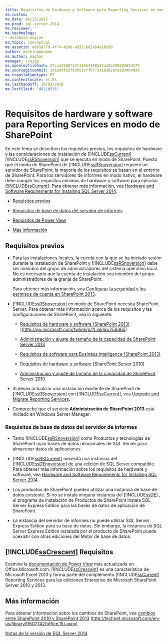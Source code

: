 ```yaml
---
title: Requisitos de hardware y Software para Reporting Services en modo de SharePoint | Microsoft Docs
ms.custom: ''
ms.date: 06/13/2017
ms.prod: sql-server-2014
ms.reviewer: ''
ms.technology:
- database-engine
ms.topic: conceptual
ms.assetid: ed91877d-4f74-4266-a932-b824b4810c99
author: markingmyname
ms.author: maghan
manager: craigg
ms.openlocfilehash: 27ca12268f34f116b4158533a12b75920265d179
ms.sourcegitcommit: 3da2edf82763852cff6772a1a282ace3034b4936
ms.translationtype: MT
ms.contentlocale: es-ES
ms.lasthandoff: 10/02/2018
ms.locfileid: "48210535"
---
```

# <a name="hardware-and-software-requirements-for-reporting-services-in-sharepoint-mode"></a>Requisitos de hardware y software para Reporting Services en modo de SharePoint
  En este tema se describen los requisitos previos, los requisitos de hardware y las consideraciones de instalación de [!INCLUDE[ssCurrent](../../includes/sscurrent-md.md)] [!INCLUDE[ssRSnoversion](../../includes/ssrsnoversion-md.md)] que se ejecuta en modo de SharePoint. Puesto que el modo de SharePoint de [!INCLUDE[ssRSnoversion](../../includes/ssrsnoversion-md.md)] requiere un servidor de SharePoint, la mayoría de los requisitos se basan en el entorno de SharePoint. Para los servidores de informes en modo nativo, el hardware debe cumplir los requisitos mínimos de hardware y software para ejecutar [!INCLUDE[ssCurrent](../../includes/sscurrent-md.md)]. Para obtener más información, vea [Hardware and Software Requirements for Installing SQL Server 2014](hardware-and-software-requirements-for-installing-sql-server.md).  
  
-   [Requisitos previos](#bkmk_prereq)  
  
-   [Requisitos de base de datos del servidor de informes](#bkmk_report_server_database)  
  
-   [Requisitos de Power View](#bkmk_powerview)  
  
-   [Más información](#bkmk_more_information)  
  
##  <a name="bkmk_prereq"></a> Requisitos previos  
  
-   Para las instalaciones locales, la cuenta con la que se ha iniciado sesión durante la instalación de SharePoint y [!INCLUDE[ssRSnoversion](../../includes/ssrsnoversion-md.md)] debe ser miembro del grupo de administradores del sistema operativo local. No es necesario que la cuenta de instalación sea miembro del grupo administradores de la granja de SharePoint.  
  
     Para obtener más información, vea [Configurar la seguridad y los permisos de cuenta en SharePoint 2013](http://technet.microsoft.com/library/cc678863.aspx).  
  
-   [!INCLUDE[ssRSnoversion](../../includes/ssrsnoversion-md.md)] en modo de SharePoint necesita SharePoint Server. Para obtener más información acerca de los requisitos y las configuraciones de SharePoint, vea lo siguiente:  
  
    -   [Requisitos de hardware y software (SharePoint 2013)](http://go.microsoft.com/fwlink/p/?LinkId=256365) ()http://go.microsoft.com/fwlink/p/?LinkId=256365)  
  
    -   [Administración y ajuste de tamaño de la capacidad de SharePoint Server 2013](http://technet.microsoft.com/library/cc261700.aspx)  
  
    -   [Requisitos de software para Business Intelligence (SharePoint 2013)](http://go.microsoft.com/fwlink/p/?LinkId=256367)  
  
    -   [Requisitos de hardware y software (SharePoint Server 2010)](http://technet.microsoft.com/library/cc262485\(v=office.14\))  
  
    -   [Administración y ajuste de tamaño de la capacidad de SharePoint Server 2010](http://technet.microsoft.com/library/cc261700.aspx\(v=office.14\))  
  
-   Si desea actualizar una instalación existente de SharePoint de [!INCLUDE[ssRSnoversion](../../includes/ssrsnoversion-md.md)] con [!INCLUDE[ssCurrent](../../includes/sscurrent-md.md)], vea [Upgrade and Migrate Reporting Services](../../reporting-services/install-windows/upgrade-and-migrate-reporting-services.md).  
  
-   Compruebe que el servicio **Administración de SharePoint 2013** está iniciado en Windows Server Manager.  
  
###  <a name="bkmk_report_server_database"></a> Requisitos de base de datos del servidor de informes  
  
-   Tanto [!INCLUDE[ssRSnoversion](../../includes/ssrsnoversion-md.md)] como Productos y tecnologías de SharePoint usan bases de datos relacionales de SQL Server para almacenar datos de aplicaciones.  
  
-   [!INCLUDE[ssRSCurrent](../../includes/ssrscurrent-md.md)] necesita una instancia del [!INCLUDE[ssDEnoversion](../../includes/ssdenoversion-md.md)] de una edición de SQL Server compatible. Para obtener más información sobre los requisitos de hardware y software, vea [Hardware and Software Requirements for Installing SQL Server 2014](hardware-and-software-requirements-for-installing-sql-server.md).  
  
-   Los productos de SharePoint pueden utilizar una instancia de base de datos existente. Si no se instala ninguna instancia del [!INCLUDE[ssDE](../../includes/ssde-md.md)] , el programa de instalación de Productos de SharePoint instala SQL Server Express Edition para las bases de datos de aplicación de SharePoint.  
  
-   La instancia del servidor de informes no puede utilizar SQL Server Express Edition para su base de datos. Sin embargo, la instancia de SQL Server Express Edition instalada por el producto de SharePoint puede coexistir con otras ediciones del Motor de base de datos.  
  
##  <a name="bkmk_powerview"></a> [!INCLUDE[ssCrescent](../../includes/sscrescent-md.md)] Requisitos  
 Examine la [documentación de Power View](http://office.microsoft.com/excel-help/power-view-explore-visualize-and-present-your-data-HA102835634.aspx) más actualizada en Office.Microsoft.com. [!INCLUDE[ssCrescent](../../includes/sscrescent-md.md)] es una característica de Microsoft Excel 2013 y forma parte del complemento [!INCLUDE[ssCurrent](../../includes/sscurrent-md.md)] Reporting Services para las ediciones Enterprise de Microsoft SharePoint Server 2010 y 2013.  
  
##  <a name="bkmk_more_information"></a> Más información  
 Para obtener información sobre los cambios de SharePoint, vea [cambios entre SharePoint 2010 y SharePoint 2013](http://technet.microsoft.com/library/ff607742\(office.15\).aspx) (http://technet.microsoft.com/en-us/library/ff607742(office.15).aspx).  
  
 [Notas de la versión de SQL Server 2014](http://go.microsoft.com/fwlink/?LinkID=296445).  
  
  
